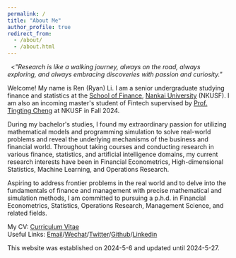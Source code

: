 ```yaml
---
permalink: /
title: "About Me"
author_profile: true
redirect_from: 
  - /about/
  - /about.html
---
```


&nbsp;
<*"Research is like a walking journey, always on the road, always exploring, and always embracing discoveries with passion and curiosity."*



Welcome! My name is Ren (Ryan) Li. I am a senior undergraduate studying finance and statistics at the [School of Finance](http://en.finance.nankai.edu.cn/), [Nankai University](https://en.nankai.edu.cn/) (NKUSF). I am also an incoming master's student of Fintech supervised by [Prof. Tingting Cheng](https://sites.google.com/site/tingtingcheng2014/home) at NKUSF in Fall 2024.

During my bachelor's studies, I found my extraordinary passion for utilizing mathematical models and programming simulation to solve real-world problems and reveal the underlying mechanisms of the business and financial world. Throughout taking courses and conducting research in various finance, statistics, and artificial intelligence domains, my current research interests have been in Financial Econometrics, High-dimensional Statistics, Machine Learning, and Operations Research.

Aspiring to address frontier problems in the real world and to delve into the fundamentals of finance and management with precise mathematical and simulation methods, I am committed to pursuing a p.h.d. in Financial Econometrics, Statistics, Operations Research, Management Science, and related fields. 

My CV: [Curriculum Vitae](../assets/CurriculumVitae.pdf)  
Useful Links: [Email](mailto:2013455@mail.nankai.edu.cn)/[Wechat](../images/Wechat.jpg)/[Twitter](https://twitter.com/RyanLee32714932)/[Github](https://github.com/Ren-Ryan-Li)/[Linkedin](https://www.linkedin.com/in/%E4%BB%BB-%E6%9D%8E-8692b9225/)

This website was established on 2024-5-6 and updated until 2024-5-27.
